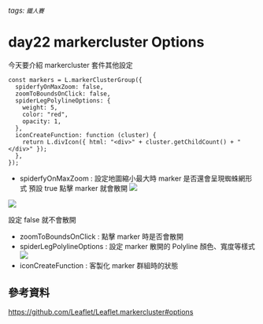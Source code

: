 ###### tags: `鐵人賽`

# day22 markercluster Options

今天要介紹 markercluster 套件其他設定

```javascript!
const markers = L.markerClusterGroup({
  spiderfyOnMaxZoom: false,
  zoomToBoundsOnClick: false,
  spiderLegPolylineOptions: {
    weight: 5,
    color: "red",
    opacity: 1,
  },
  iconCreateFunction: function (cluster) {
    return L.divIcon({ html: "<div>" + cluster.getChildCount() + "</div>" });
  },
});

```

- spiderfyOnMaxZoom : 設定地圖縮小最大時 marker 是否還會呈現蜘蛛網形式
  預設 true 點擊 marker 就會散開
  ![](https://i.imgur.com/oG8U19e.png)

![](https://i.imgur.com/Bd1eT7E.png)

設定 false 就不會散開

- zoomToBoundsOnClick : 點擊 marker 時是否會散開
- spiderLegPolylineOptions : 設定 marker 散開的 Polyline 顏色、寬度等樣式
  ![](https://i.imgur.com/QkG0CB0.png)
- iconCreateFunction : 客製化 marker 群組時的狀態

## 參考資料

https://github.com/Leaflet/Leaflet.markercluster#options
